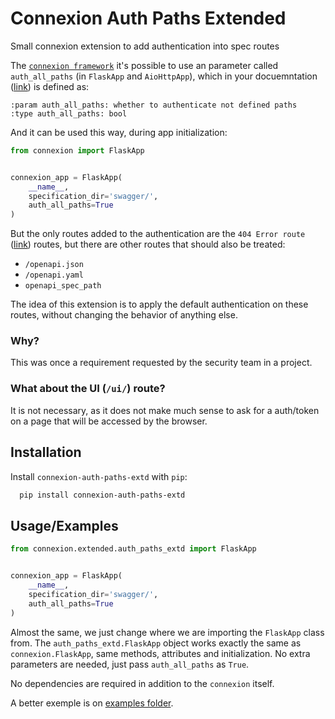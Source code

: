 
# Connexion Auth Paths Extended

Small connexion extension to add authentication into spec routes

The [`connexion framework`](https://github.com/zalando/connexion) it's possible to use an parameter called `auth_all_paths` (in `FlaskApp` and `AioHttpApp`), which in your docuemntation ([link](https://github.com/zalando/connexion/blob/2066503c5c9f30c2aaf98ad853ff8e16edd64826/connexion/apps/abstract.py#L35)) is defined as:

```text
:param auth_all_paths: whether to authenticate not defined paths
:type auth_all_paths: bool
```

And it can be used this way, during app initialization:

```python
from connexion import FlaskApp


connexion_app = FlaskApp(
    __name__,
    specification_dir='swagger/',
    auth_all_paths=True
)
```

But the only routes added to the authentication are the `404 Error route` ([link](https://github.com/zalando/connexion/blob/2066503c5c9f30c2aaf98ad853ff8e16edd64826/connexion/apis/abstract.py#L121)) routes, but there are other routes that should also be treated:

- `/openapi.json`
- `/openapi.yaml`
- `openapi_spec_path`

The idea of this extension is to apply the default authentication on these routes, without changing the behavior of anything else.

### Why?

This was once a requirement requested by the security team in a project.

### What about the UI (`/ui/`) route?

It is not necessary, as it does not make much sense to ask for a auth/token on a page that will be accessed by the browser.

## Installation

Install `connexion-auth-paths-extd` with `pip`:

```bash
  pip install connexion-auth-paths-extd
```

## Usage/Examples

```python
from connexion.extended.auth_paths_extd import FlaskApp


connexion_app = FlaskApp(
    __name__,
    specification_dir='swagger/',
    auth_all_paths=True
)
```

Almost the same, we just change where we are importing the `FlaskApp` class from. The `auth_paths_extd.FlaskApp` object works exactly the same as `connexion.FlaskApp`, same methods, attributes and initialization. No extra parameters are needed, just pass `auth_all_paths` as `True`.

No dependencies are required in addition to the `connexion` itself.

A better exemple is on [examples folder](/example).
